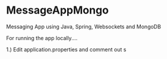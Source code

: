 # MessageAppMongo
Messaging App using Java, Spring, Websockets and MongoDB 

For running the app locally....

1.) Edit application.properties and comment
    out s
